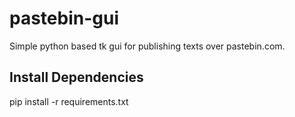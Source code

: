 pastebin-gui
============
Simple python based tk gui for publishing texts over pastebin.com.

Install Dependencies
-------------------------
pip install -r requirements.txt
